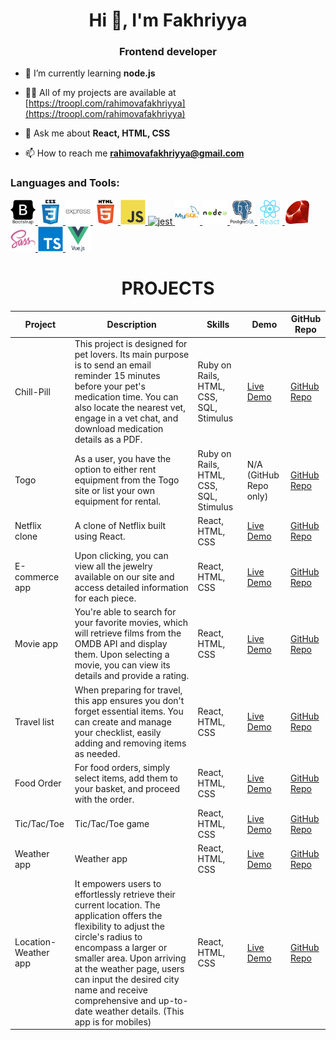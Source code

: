 <h1 align="center">Hi 👋, I'm Fakhriyya</h1>
<h3 align="center">Frontend developer</h3>

- 🌱 I’m currently learning  **node.js**

- 👨‍💻 All of my projects are available at [https://troopl.com/rahimovafakhriyya](https://troopl.com/rahimovafakhriyya)

- 💬 Ask me about  **React, HTML, CSS**

- 📫 How to reach me  **rahimovafakhriyya@gmail.com**

<p align="left">
</p>

<h3 align="left">Languages and Tools:</h3>
<p align="left"> <a href="https://getbootstrap.com" target="_blank" rel="noreferrer"> <img src="https://raw.githubusercontent.com/devicons/devicon/master/icons/bootstrap/bootstrap-plain-wordmark.svg" alt="bootstrap" width="40" height="40"/> </a> <a href="https://www.w3schools.com/css/" target="_blank" rel="noreferrer"> <img src="https://raw.githubusercontent.com/devicons/devicon/master/icons/css3/css3-original-wordmark.svg" alt="css3" width="40" height="40"/> </a> <a href="https://expressjs.com" target="_blank" rel="noreferrer"> <img src="https://raw.githubusercontent.com/devicons/devicon/master/icons/express/express-original-wordmark.svg" alt="express" width="40" height="40"/> </a> <a href="https://www.w3.org/html/" target="_blank" rel="noreferrer"> <img src="https://raw.githubusercontent.com/devicons/devicon/master/icons/html5/html5-original-wordmark.svg" alt="html5" width="40" height="40"/> </a> <a href="https://developer.mozilla.org/en-US/docs/Web/JavaScript" target="_blank" rel="noreferrer"> <img src="https://raw.githubusercontent.com/devicons/devicon/master/icons/javascript/javascript-original.svg" alt="javascript" width="40" height="40"/> </a> <a href="https://jestjs.io" target="_blank" rel="noreferrer"> <img src="https://www.vectorlogo.zone/logos/jestjsio/jestjsio-icon.svg" alt="jest" width="40" height="40"/> </a> <a href="https://www.mysql.com/" target="_blank" rel="noreferrer"> <img src="https://raw.githubusercontent.com/devicons/devicon/master/icons/mysql/mysql-original-wordmark.svg" alt="mysql" width="40" height="40"/> </a> <a href="https://nodejs.org" target="_blank" rel="noreferrer"> <img src="https://raw.githubusercontent.com/devicons/devicon/master/icons/nodejs/nodejs-original-wordmark.svg" alt="nodejs" width="40" height="40"/> </a> <a href="https://www.postgresql.org" target="_blank" rel="noreferrer"> <img src="https://raw.githubusercontent.com/devicons/devicon/master/icons/postgresql/postgresql-original-wordmark.svg" alt="postgresql" width="40" height="40"/> </a> <a href="https://reactjs.org/" target="_blank" rel="noreferrer"> <img src="https://raw.githubusercontent.com/devicons/devicon/master/icons/react/react-original-wordmark.svg" alt="react" width="40" height="40"/> </a> <a href="https://www.ruby-lang.org/en/" target="_blank" rel="noreferrer"> <img src="https://raw.githubusercontent.com/devicons/devicon/master/icons/ruby/ruby-original.svg" alt="ruby" width="40" height="40"/> </a> <a href="https://sass-lang.com" target="_blank" rel="noreferrer"> <img src="https://raw.githubusercontent.com/devicons/devicon/master/icons/sass/sass-original.svg" alt="sass" width="40" height="40"/> </a> <a href="https://www.typescriptlang.org/" target="_blank" rel="noreferrer"> <img src="https://raw.githubusercontent.com/devicons/devicon/master/icons/typescript/typescript-original.svg" alt="typescript" width="40" height="40"/> </a> <a href="https://vuejs.org/" target="_blank" rel="noreferrer"> <img src="https://raw.githubusercontent.com/devicons/devicon/master/icons/vuejs/vuejs-original-wordmark.svg" alt="vuejs" width="40" height="40"/> </a> </p>

<h1 align="center">PROJECTS</h1>

| Project       | Description                                                                                                 | Skills                     | Demo                                      | GitHub Repo                                   |
|---------------|-------------------------------------------------------------------------------------------------------------|----------------------------|-------------------------------------------|-----------------------------------------------|
| Chill-Pill    | This project is designed for pet lovers. Its main purpose is to send an email reminder 15 minutes before your pet's medication time. You can also locate the nearest vet, engage in a vet chat, and download medication details as a PDF.                                                    | Ruby on Rails, HTML, CSS, SQL, Stimulus | [Live Demo](https://chillpill.site)        | [GitHub Repo](https://github.com/fa-it-girl/chillpill) |
| Togo          | As a user, you have the option to either rent equipment from the Togo site or list your own equipment for rental.        | Ruby on Rails, HTML, CSS, SQL, Stimulus | N/A (GitHub Repo only)                  | [GitHub Repo](https://github.com/fa-it-girl/Aventurero) |
| Netflix clone | A clone of Netflix built using React.                                                                     | React, HTML, CSS            | [Live Demo](https://fa-netflixclone.netlify.app/) | [GitHub Repo](https://github.com/fa-it-girl/Netflix-clone) |
| E-commerce app | Upon clicking, you can view all the jewelry available on our site and access detailed information for each piece. | React, HTML, CSS            | [Live Demo](https://fa-jewellery.netlify.app/) | [GitHub Repo](https://github.com/fa-it-girl/chillpill) |
| Movie app | You're able to search for your favorite movies, which will retrieve films from the OMDB API and display them. Upon selecting a movie, you can view its details and provide a rating. | React, HTML, CSS            | [Live Demo](https://fa-movie.netlify.app/) | [GitHub Repo](https://fa-movie.netlify.app/) |
| Travel list | When preparing for travel, this app ensures you don't forget essential items. You can create and manage your checklist, easily adding and removing items as needed. | React, HTML, CSS            | [Live Demo](https://fa-travel-list.netlify.app/) | [GitHub Repo](https://github.com/fa-it-girl/travel-list) |
| Food Order | For food orders, simply select items, add them to your basket, and proceed with the order. | React, HTML, CSS            | [Live Demo](https://fa-foodorder.netlify.app/) | [GitHub Repo](https://github.com/fa-it-girl/Food-order-app) |
| Tic/Tac/Toe | Tic/Tac/Toe game | React, HTML, CSS            | [Live Demo](https://fatictactoe.netlify.app/) | [GitHub Repo](https://github.com/fa-it-girl/Tic-Tac-Toe) |
| Weather app | Weather app | React, HTML, CSS            | [Live Demo](https://weatherbyfa.netlify.app/) | [GitHub Repo](https://github.com/fa-it-girl/weather-app)|
| Location-Weather app | It empowers users to effortlessly retrieve their current location. The application offers the flexibility to adjust the circle's radius to encompass a larger or smaller area. Upon arriving at the weather page, users can input the desired city name and receive comprehensive and up-to-date weather details. (This app is for mobiles) | React, HTML, CSS            | [Live Demo](https://fa-geocoding-weather.netlify.app/) | [GitHub Repo](https://github.com/fa-it-girl/location-weather)|

